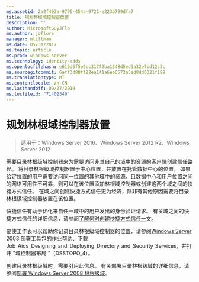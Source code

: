```yaml
---
ms.assetid: 2a2f493a-9796-454a-9721-e223b799dfa7
title: 规划林根域控制器放置
description: ''
author: MicrosoftGuyJFlo
ms.author: joflore
manager: mtillman
ms.date: 05/31/2017
ms.topic: article
ms.prod: windows-server
ms.technology: identity-adds
ms.openlocfilehash: e619d5f5e9cc317f9ba1548d5ed3a32e7bd12c2c
ms.sourcegitcommit: 6aff3d88ff22ea141a6ea6572a5ad8dd6321f199
ms.translationtype: MT
ms.contentlocale: zh-CN
ms.lasthandoff: 09/27/2019
ms.locfileid: "71402549"
---
```

# <a name="planning-forest-root-domain-controller-placement"></a>规划林根域控制器放置

>适用于：Windows Server 2016、Windows Server 2012 R2、Windows Server 2012

需要目录林根级域控制器来为需要访问非其自己的域中的资源的客户端创建信任路径。 将目录林根级域控制器置于中心位置，并放置在托管数据中心的位置。 如果给定位置的用户需要访问同一位置的其他域中的资源，且数据中心和用户位置之间的网络可用性不可靠，则可以在该位置添加林根域控制器或创建这两个域之间的快捷方式信任。 在域之间创建快捷方式信任更为经济，除非有其他原因需要将目录林根级域控制器放置在该位置。  
  
快捷信任有助于优化来自任一域中的用户发出的身份验证请求。 有关域之间的快捷方式信任的详细信息，请参阅[了解何时创建快捷方式信任一](https://go.microsoft.com/fwlink/?LinkId=107061)文。  
  
要使工作表可以帮助你记录目录林根级域控制器的位置，请参阅[Windows Server 2003 部署工具包的作业帮助](https://go.microsoft.com/fwlink/?LinkID=102558)、下载 Job_Aids_Designing_and_Deploying_Directory_and_Security_Services，并打开 "域控制器布局 "（DSSTOPO_4）。  
  
创建目录林根级域时，需要引用此信息。 有关部署目录林根级域的详细信息，请参阅[部署 Windows Server 2008 林根级域](https://technet.microsoft.com/library/cc731174.aspx)。  
